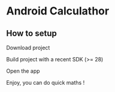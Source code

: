 # Android Calculathor

## How to setup 

Download project

Build project with a recent SDK (>= 28) 

Open the app 

Enjoy, you can do quick maths ! 

